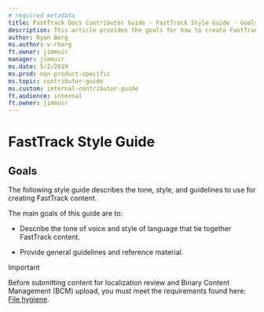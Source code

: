 ```yaml
---
# required metadata
title: FastTrack Docs Contributor Guide - FastTrack Style Guide - Goals
description: This article provides the goals for how to create FastTrack customer-ready content.
author: Ryan Berg
ms.author: v-rberg
ft.owner: jimmuir
manager: jimmuir
ms.date: 5/2/2019
ms.prod: non-product-specific
ms.topic: contributor-guide
ms.custom: internal-contributor-guide
ft.audience: internal
ft.owner: jimmuir
---
```

# FastTrack Style Guide

## Goals 

The following style guide describes the tone, style, and guidelines to use for creating FastTrack content.

The main goals of this guide are to:

  - Describe the tone of voice and style of language that tie together FastTrack content.

  - Provide general guidelines and reference material.

> [!IMPORTANT]
> Before submitting content for localization review and Binary Content Management (BCM) upload, you must meet the requirements found here:  [File hygiene](contribute-how-to-use-bcm.md#file-hygiene).
